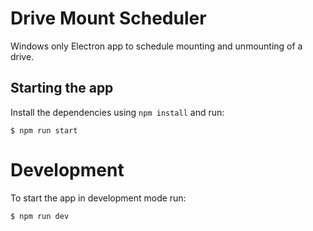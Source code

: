 # Drive Mount Scheduler

Windows only Electron app to schedule mounting and unmounting of a drive.

## Starting the app

Install the dependencies using `npm install` and run:

```
$ npm run start
```

# Development

To start the app in development mode run:

```
$ npm run dev
```
